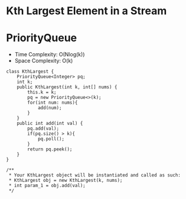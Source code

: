 # Kth Largest Element in a Stream
# PriorityQueue
* Time Complexity: O(Nlog(k))
* Space Complexity: O(k)
```
class KthLargest {
    PriorityQueue<Integer> pq;
    int k;
    public KthLargest(int k, int[] nums) {
        this.k = k;
        pq = new PriorityQueue<>(k);
        for(int num: nums){
            add(num);
        }
    }
    public int add(int val) {
        pq.add(val);
        if(pq.size() > k){
            pq.poll();
        }
        return pq.peek();
    }
}
```
```
/**
 * Your KthLargest object will be instantiated and called as such:
 * KthLargest obj = new KthLargest(k, nums);
 * int param_1 = obj.add(val);
 */
```
